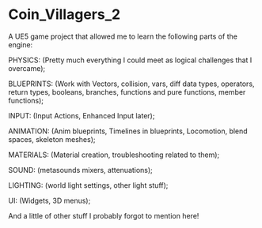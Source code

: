 # Coin_Villagers_2

A UE5 game project that allowed me to learn the following parts of the engine:

PHYSICS:    (Pretty much everything I could meet as logical challenges that I overcame);

BLUEPRINTS: (Work with Vectors, collision, vars, diff data types, operators, return types, booleans, branches, functions and pure functions, member functions);

INPUT:      (Input Actions, Enhanced Input later);

ANIMATION:  (Anim blueprints, Timelines in blueprints, Locomotion, blend spaces, skeleton meshes);

MATERIALS:  (Material creation, troubleshooting related to them);

SOUND:      (metasounds mixers, attenuations);

LIGHTING:   (world light settings, other light stuff);

UI:         (Widgets, 3D menus);

And a little of other stuff I probably forgot to mention here!


